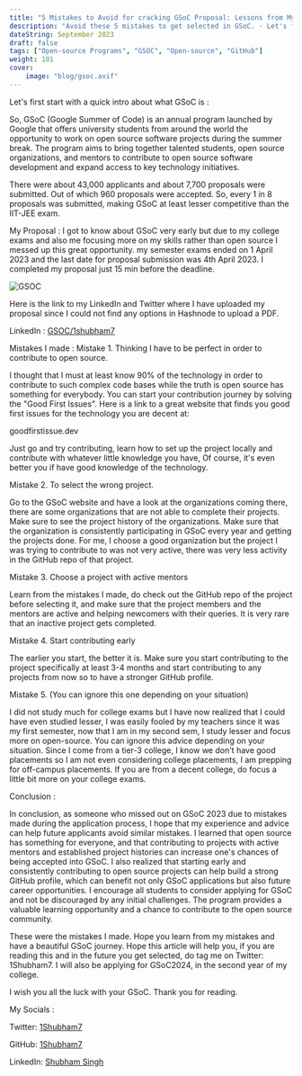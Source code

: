 ```yaml
---
title: "5 Mistakes to Avoid for cracking GSoC Proposal: Lessons from My GSoC'23 Experience"
description: "Avoid these 5 mistakes to get selected in GSoC. · Let's first start with a quick intro about what GSoC is : So, GSoC (Google Summer of Code) is an annual..."
dateString: September 2023
draft: false
tags: ["Open-source Programs", "GSOC", "Open-source", "GitHub"]
weight: 101
cover:
    image: "blog/gsoc.avif"
---
```


Let's first start with a quick intro about what GSoC is :

So, GSoC (Google Summer of Code) is an annual program launched by Google that offers university students from around the world the opportunity to work on open source software projects during the summer break. The program aims to bring together talented students, open source organizations, and mentors to contribute to open source software development and expand access to key technology initiatives.

There were about 43,000 applicants and about 7,700 proposals were submitted. Out of which 960 proposals were accepted. So, every 1 in 8 proposals was submitted, making GSoC at least lesser competitive than the IIT-JEE exam.

My Proposal :
I got to know about GSoC very early but due to my college exams and also me focusing more on my skills rather than open source I messed up this great opportunity. my semester exams ended on 1 April 2023 and the last date for proposal submission was 4th April 2023. I completed my proposal just 15 min before the deadline.

![GSOC](/blog/gsoc2.avif)

Here is the link to my LinkedIn and Twitter where I have uploaded my proposal since I could not find any options in Hashnode to upload a PDF.

LinkedIn : [GSOC/1shubham7](https://www.linkedin.com/posts/shubham-singh-mahar-5a002b20b_gsoc23-proposal-activity-7062463478577381376-HW4U?utm_source=share&utm_medium=member_desktop)

Mistakes I made :
Mistake 1. Thinking I have to be perfect in order to contribute to open source.

I thought that I must at least know 90% of the technology in order to contribute to such complex code bases while the truth is open source has something for everybody. You can start your contribution journey by solving the "Good First Issues". Here is a link to a great website that finds you good first issues for the technology you are decent at:

goodfirstissue.dev

Just go and try contributing, learn how to set up the project locally and contribute with whatever little knowledge you have, Of course, it's even better you if have good knowledge of the technology.

Mistake 2. To select the wrong project.

Go to the GSoC website and have a look at the organizations coming there, there are some organizations that are not able to complete their projects. Make sure to see the project history of the organizations. Make sure that the organization is consistently participating in GSoC every year and getting the projects done. For me, I choose a good organization but the project I was trying to contribute to was not very active, there was very less activity in the GitHub repo of that project.

Mistake 3. Choose a project with active mentors

Learn from the mistakes I made, do check out the GitHub repo of the project before selecting it, and make sure that the project members and the mentors are active and helping newcomers with their queries. It is very rare that an inactive project gets completed.

Mistake 4. Start contributing early

The earlier you start, the better it is. Make sure you start contributing to the project specifically at least 3-4 months and start contributing to any projects from now so to have a stronger GitHub profile.

Mistake 5. (You can ignore this one depending on your situation)

I did not study much for college exams but I have now realized that I could have even studied lesser, I was easily fooled by my teachers since it was my first semester, now that I am in my second sem, I study lesser and focus more on open-source. You can ignore this advice depending on your situation. Since I come from a tier-3 college, I know we don't have good placements so I am not even considering college placements, I am prepping for off-campus placements. If you are from a decent college, do focus a little bit more on your college exams.

Conclusion :

In conclusion, as someone who missed out on GSoC 2023 due to mistakes made during the application process, I hope that my experience and advice can help future applicants avoid similar mistakes. I learned that open source has something for everyone, and that contributing to projects with active mentors and established project histories can increase one's chances of being accepted into GSoC. I also realized that starting early and consistently contributing to open source projects can help build a strong GitHub profile, which can benefit not only GSoC applications but also future career opportunities. I encourage all students to consider applying for GSoC and not be discouraged by any initial challenges. The program provides a valuable learning opportunity and a chance to contribute to the open source community.

These were the mistakes I made. Hope you learn from my mistakes and have a beautiful GSoC journey. Hope this article will help you, if you are reading this and in the future you get selected, do tag me on Twitter: 1Shubham7. I will also be applying for GSoC2024, in the second year of my college.

I wish you all the luck with your GSoC. Thank you for reading.

My Socials :

Twitter: [1Shubham7](https://twitter.com/1shubham7)

GitHub: [1Shubham7](https://github.com/1Shubham7)

LinkedIn: [Shubham Singh](https://www.linkedin.com/in/1shubham7/)